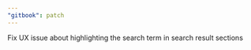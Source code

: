 ```yaml
---
"gitbook": patch
---
```


Fix UX issue about highlighting the search term in search result sections
